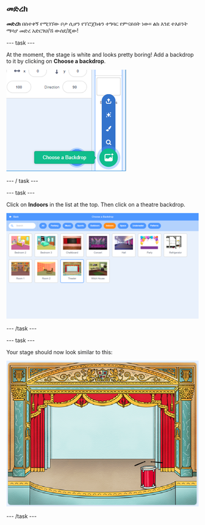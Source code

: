 ## መድረክ

**መድረክ** በስተቀኝ የሚገኘው ቦታ ሲሆን የፕሮጀክቱን ተግባር የምናይበት ነው። ልክ እንደ ተእይንት ማሳያ መድረ አድርገህ/ሽ ውሰደ/ጂው!

\--- task \---

At the moment, the stage is white and looks pretty boring! Add a backdrop to it by clicking on **Choose a backdrop**.

![screenshot](images/band-stage-choose.png)

\--- / task \---

\--- task \---

Click on **Indoors** in the list at the top. Then click on a theatre backdrop.

![screenshot](images/band-backdrop.png)

\--- /task \---

\--- task \---

Your stage should now look similar to this:

![screenshot](images/band-stage.png)

\--- /task \---